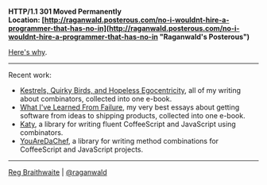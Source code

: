 **HTTP/1.1 301 Moved Permanently**  
**Location: [http://raganwald.posterous.com/no-i-wouldnt-hire-a-programmer-that-has-no-in](http://raganwald.posterous.com/no-i-wouldnt-hire-a-programmer-that-has-no-in "Raganwald's Posterous")**

[Here's why](http://raganwald.posterous.com/whatever-happened-to-raganwald "Whatever Happened to Raganwald?").

---

Recent work:

* [Kestrels, Quirky Birds, and Hopeless Egocentricity](http://leanpub.com/combinators), all of my writing about combinators, collected into one e-book.
* [What I've Learned From Failure](http://leanpub.com/shippingsoftware), my very best essays about getting software from ideas to shipping products, collected into one e-book.
* [Katy](http://github.com/raganwald/Katy), a library for writing fluent CoffeeScript and JavaScript using combinators.
* [YouAreDaChef](http://github.com/raganwald/YouAreDaChef), a library for writing method combinations for CoffeeScript and JavaScript projects.

---

[Reg Braithwaite](http://reginald.braythwayt.com) | [@raganwald](http://twitter.com/raganwald)
